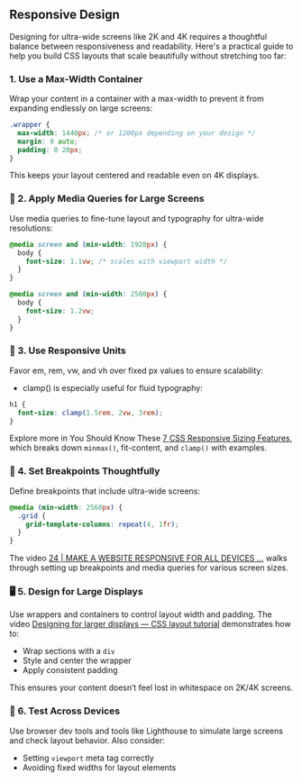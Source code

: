 ## Responsive Design
Designing for ultra-wide screens like 2K and 4K requires a thoughtful balance between responsiveness and readability. Here's a practical guide to help you build CSS layouts that scale beautifully without stretching too far:

### 1. Use a Max-Width Container
Wrap your content in a container with a max-width to prevent it from expanding endlessly on large screens:

```css
.wrapper {
  max-width: 1440px; /* or 1200px depending on your design */
  margin: 0 auto;
  padding: 0 20px;
}
```
This keeps your layout centered and readable even on 4K displays.

### 📐 2. Apply Media Queries for Large Screens
Use media queries to fine-tune layout and typography for ultra-wide resolutions:
```css
@media screen and (min-width: 1920px) {
  body {
    font-size: 1.1vw; /* scales with viewport width */
  }
}

@media screen and (min-width: 2560px) {
  body {
    font-size: 1.2vw;
  }
}
```

### 📏 3. Use Responsive Units
Favor em, rem, vw, and vh over fixed px values to ensure scalability:

* clamp() is especially useful for fluid typography:
```css
h1 {
  font-size: clamp(1.5rem, 2vw, 3rem);
}
```
Explore more in You Should Know These [7 CSS Responsive Sizing Features](https://www.youtube.com/watch?v=1AyiCquK8zY), which breaks down `minmax()`, fit-content, and `clamp()` with examples.

### 🧰 4. Set Breakpoints Thoughtfully
Define breakpoints that include ultra-wide screens:
```css
@media (min-width: 2560px) {
  .grid {
    grid-template-columns: repeat(4, 1fr);
  }
}
```
The video [24 | MAKE A WEBSITE RESPONSIVE FOR ALL DEVICES ...](https://www.youtube.com/watch?v=UUjNEMXZA-k) walks through setting up breakpoints and media queries for various screen sizes.

### 🖥️ 5. Design for Large Displays
Use wrappers and containers to control layout width and padding. The video [Designing for larger displays — CSS layout tutorial](https://www.youtube.com/watch?v=5KJMD2GnBsg) demonstrates how to:

* Wrap sections with a `div`
* Style and center the wrapper
* Apply consistent padding

This ensures your content doesn’t feel lost in whitespace on 2K/4K screens.

### 🧪 6. Test Across Devices
Use browser dev tools and tools like Lighthouse to simulate large screens and check layout behavior. Also consider:

* Setting `viewport` meta tag correctly
* Avoiding fixed widths for layout elements



